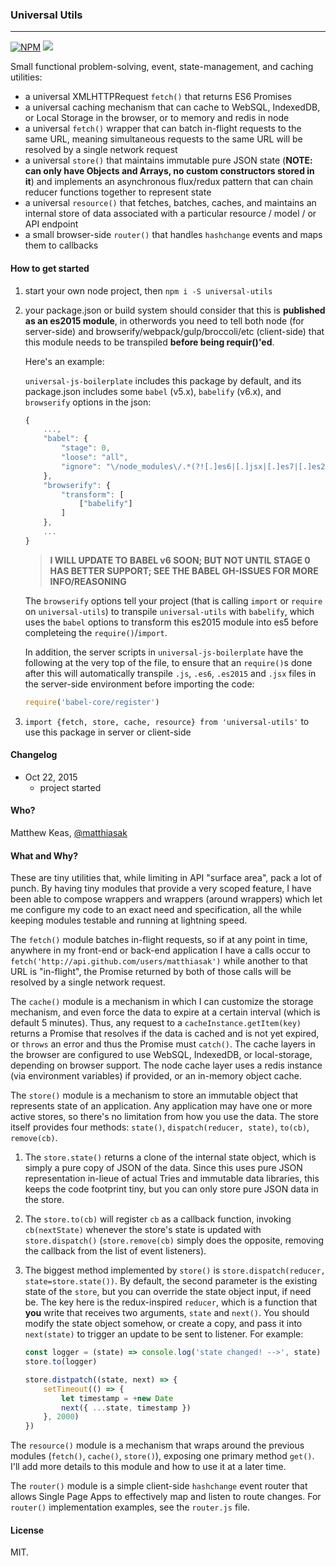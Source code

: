### Universal Utils

---

[![NPM](https://nodei.co/npm/universal-utils.png)](https://nodei.co/npm/universal-utils/)
![](https://david-dm.org/matthiasak/universal-utils.svg)

Small functional problem-solving, event, state-management, and caching utilities:

- a universal XMLHTTPRequest `fetch()` that returns ES6 Promises
- a universal caching mechanism that can cache to WebSQL, IndexedDB, or Local Storage in the browser, or to memory and redis in node
- a universal `fetch()` wrapper that can batch in-flight requests to the same URL, meaning simultaneous requests to the same URL will be resolved by a single network request
- a universal `store()` that maintains immutable pure JSON state (**NOTE: can only have Objects and Arrays, no custom constructors stored in it**) and implements an asynchronous flux/redux pattern that can chain reducer functions together to represent state
- a universal `resource()` that fetches, batches, caches, and maintains an internal store of data associated with a particular resource / model / or API endpoint
- a small browser-side `router()` that handles `hashchange` events and maps them to callbacks

#### How to get started

1. start your own node project, then `npm i -S universal-utils`
2. your package.json or build system should consider that this is **published as an es2015 module**, in otherwords you need to tell both node (for server-side) and browserify/webpack/gulp/broccoli/etc (client-side) that this module needs to be transpiled **before being requir()'ed**.

    Here's an example:

    `universal-js-boilerplate` includes this package by default, and its package.json includes some `babel` (v5.x), `babelify` (v6.x), and `browserify` options in the json:

    ```js
    {
        ...,
        "babel": {
            "stage": 0,
            "loose": "all",
            "ignore": "\/node_modules\/.*(?![.]es6|[.]jsx|[.]es7|[.]es2015|[.]es2016)"
        },
        "browserify": {
            "transform": [
                ["babelify"]
            ]
        },
        ...
    }
    ```

    > **I WILL UPDATE TO BABEL v6 SOON; BUT NOT UNTIL STAGE 0 HAS BETTER SUPPORT; SEE THE BABEL GH-ISSUES FOR MORE INFO/REASONING**

    The `browserify` options tell your project (that is calling `import` or `require` on `universal-utils`) to transpile `universal-utils` with `babelify`, which uses the `babel` options to transform this es2015 module into es5 before completeing the `require()`/`import`.

    In addition, the server scripts in `universal-js-boilerplate` have the following at the very top of the file, to ensure that an `require()`s done after this will automatically transpile `.js`, `.es6`, `.es2015` and `.jsx` files in the server-side environment before importing the code:

    ```js
    require('babel-core/register')
    ```

3. `import {fetch, store, cache, resource} from 'universal-utils'` to use this package in server or client-side

#### Changelog

- Oct 22, 2015
    - project started

#### Who?

Matthew Keas, [@matthiasak](https://twitter.com/@matthiasak)

#### What and Why?

These are tiny utilities that, while limiting in API "surface area", pack a lot of punch. By having tiny modules that provide a very scoped feature, I have been able to compose wrappers and wrappers (around wrappers) which let me configure my code to an exact need and specification, all the while keeping modules testable and running at lightning speed.

The `fetch()` module batches in-flight requests, so if at any point in time, anywhere in my front-end or back-end application I have a calls occur to `fetch('http://api.github.com/users/matthiasak')` while another to that URL is "in-flight", the Promise returned by both of those calls will be resolved by a single network request.

The `cache()` module is a mechanism in which I can customize the storage mechanism, and even force the data to expire at a certain interval (which is default 5 minutes). Thus, any request to a `cacheInstance.getItem(key)` returns a Promise that resolves if the data is cached and is not yet expired, or `throws` an error and thus the Promise must `catch()`. The cache layers in the browser are configured to use WebSQL, IndexedDB, or local-storage, depending on browser support. The node cache layer uses a redis instance (via environment variables) if provided, or an in-memory object cache.

The `store()` module is a mechanism to store an immutable object that represents state of an application. Any application may have one or more active stores, so there's no limitation from how you use the data. The store itself provides four methods: `state()`, `dispatch(reducer, state)`, `to(cb)`, `remove(cb)`.

1. The `store.state()` returns a clone of the internal state object, which is simply a pure copy of JSON of the data. Since this uses pure JSON representation in-lieue of actual Tries and immutable data libraries, this keeps the code footprint tiny, but you can only store pure JSON data in the store.
2. The `store.to(cb)` will register `cb` as a callback function, invoking `cb(nextState)` whenever the store's state is updated with `store.dispatch()` (`store.remove(cb)` simply does the opposite, removing the callback from the list of event listeners).
3. The biggest method implemented by `store()` is `store.dispatch(reducer, state=store.state())`. By default, the second parameter is the existing state of the `store`, but you can override the state object input, if need be. The key here is the redux-inspired `reducer`, which is a function that **you** write that receives two arguments, `state` and `next()`. You should modify the state object somehow, or create a copy, and pass it into `next(state)` to trigger an update to be sent to listener. For example:

    ```js
    const logger = (state) => console.log('state changed! -->', state)
    store.to(logger)

    store.distpatch((state, next) => {
        setTimeout(() => {
            let timestamp = +new Date
            next({ ...state, timestamp })
        }, 2000)
    })
    ```

The `resource()` module is a mechanism that wraps around the previous modules (`fetch()`, `cache()`, `store()`), exposing one primary method `get()`. I'll add more details to this module and how to use it at a later time.

The `router()` module is a simple client-side `hashchange` event router that allows Single Page Apps to effectively map and listen to route changes. For `router()` implementation examples, see the `router.js` file.

#### License

MIT.
